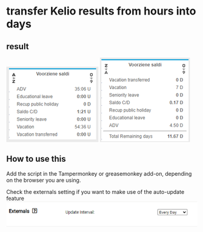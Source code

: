 # transfer Kelio results from hours into days

## result
![before](https://github.com/NicoLouis-be/kelio-to-days/blob/main/images/before_inDays.png)
![after](https://github.com/NicoLouis-be/kelio-to-days/blob/main/images/after_inDays.png)

## How to use this
Add the script in the Tampermonkey or greasemonkey add-on, depending on the browser you are using.

Check the externals setting if you want to make use of the auto-update feature
![auto-update](https://github.com/NicoLouis-be/kelio-to-days/blob/main/images/AutoUpdate.png)